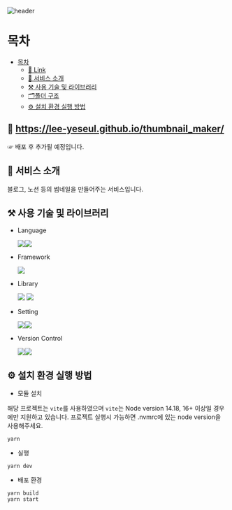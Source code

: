 ![header](https://capsule-render.vercel.app/api?type=waving&color=gradient&height=300&section=header&text=Thumbnail%20Maker&fontSize=90)

# 목차

- [목차](#목차)
  - [🔗 Link](#-link)
  - [📖 서비스 소개](#서비스-소개)
  - [⚒️ 사용 기술 및 라이브러리](#️사용-기술-및-라이브러리)
  - [🗂폴더 구조](#폴더-구조)
  - [⚙️ 설치 환경 실행 방법](#️-설치-환경-실행-방법)

## 🔗 https://lee-yeseul.github.io/thumbnail_maker/

☞ 배포 후 추가될 예정입니다.

## 📖 서비스 소개

블로그, 노션 등의 썸네일을 만들어주는 서비스입니다.

## ⚒️ 사용 기술 및 라이브러리

- Language

  <img src="https://img.shields.io/badge/JavaScript-F7DF1E?style=for-the-badge&logo=JavaScript&logoColor=white"><img src="https://img.shields.io/badge/TypeScript-3178C6?style=for-the-badge&logo=TypeScript&logoColor=white">

- Framework

  <img src="https://img.shields.io/badge/React-61DAFB?style=for-the-badge&logo=React&logoColor=white">

- Library

  <img src="https://img.shields.io/badge/html2canvas-22C55E?style=for-the-badge&&logoColor=white">
  <img src="https://img.shields.io/badge/styledcomponents-DB7093?style=for-the-badge&logo=styled-components&logoColor=white">

- Setting

  <img src="https://img.shields.io/badge/Prettier-F7B93E?style=for-the-badge&logo=Prettier&logoColor=white"><img src="https://img.shields.io/badge/ESLint-4B32C3?style=for-the-badge&logo=ESLint&logoColor=white">

- Version Control

  <img src="https://img.shields.io/badge/Git-F05032?style=for-the-badge&logo=Git&logoColor=white"><img src="https://img.shields.io/badge/GitHub-181717?style=for-the-badge&logo=GitHub&logoColor=white">

## ⚙️ 설치 환경 실행 방법

- 모듈 설치

해당 프로젝트는 `vite`를 사용하였으며 `vite`는 Node version 14.18, 16+ 이상일 경우에만 지원하고 있습니다.
프로젝트 실행시 가능하면 .nvmrc에 있는 node version을 사용해주세요.

```
yarn
```

- 실행

```
yarn dev
```

- 배포 환경

```
yarn build
yarn start
```
